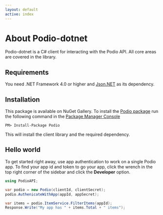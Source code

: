 ```yaml
---
layout: default
active: index
---
```

# About Podio-dotnet
Podio-dotnet is a C# client for interacting with the Podio API. All core areas are covered in the library.

## Requirements
You need .NET Framework 4.0 or higher and [Json.NET](http://www.nuget.org/packages/Newtonsoft.Json/) as its dependency.

## Installation
This package is available on NuGet Gallery. To install the [Podio package](http://www.nuget.org/packages/podio) run the following command in the [Package Manager Console](http://docs.nuget.org/docs/start-here/using-the-package-manager-console)

    PM> Install-Package Podio

This will install the client library and the required dependency.

## Hello world
To get started right away, use app authentication to work on a single Podio app. To find your app id and token to go your app, click the wrench in the top right corner of the sidebar and click the <b>Developer</b> option.

```csharp
using PodioAPI;

var podio = new Podio(clientId, clientSecret);
podio.AuthenicateWithApp(appId, appSecret);

var items = podio.ItemService.FilterItems(appId);
Response.Write("My app has " + items.Total + " items");
```
